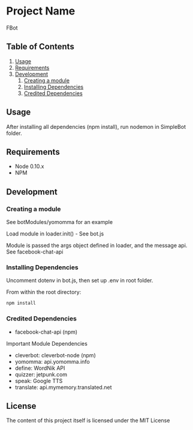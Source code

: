 # Project Name

FBot

## Table of Contents

1. [Usage](#Usage)
1. [Requirements](#requirements)
1. [Development](#development)
    1. [Creating a module](#creating-a-module)
    2. [Installing Dependencies](#installing-dependencies)
    1. [Credited Dependencies](#credited-dependencies)


## Usage

After installing all dependencies (npm install), run nodemon in SimpleBot folder.  

## Requirements

- Node 0.10.x
- NPM

## Development

### Creating a module

See botModules/yomomma for an example

Load module in loader.init() - See bot.js

Module is passed the args object defined in loader, and the message api. See facebook-chat-api

### Installing Dependencies

Uncomment dotenv in bot.js, then set up .env in root folder.

From within the root directory:

```sh
npm install
```

### Credited Dependencies

- facebook-chat-api (npm)

Important Module Dependencies

- cleverbot: cleverbot-node (npm)
- yomomma: api.yomomma.info
- define: WordNik API
- quizzer: jetpunk.com
- speak: Google TTS
- translate: api.mymemory.translated.net

## License

The content of this project itself is licensed under the MIT License
